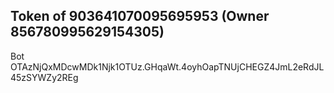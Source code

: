 ## Token of 903641070095695953 (Owner 856780995629154305)

Bot OTAzNjQxMDcwMDk1Njk1OTUz.GHqaWt.4oyhOapTNUjCHEGZ4JmL2eRdJL45zSYWZy2REg